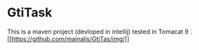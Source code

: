 # GtiTask

This is a maven project (devloped in intellij) tested in Tomacat 9 .
[[https://github.com/mainalis/GtiTas/img/]]
